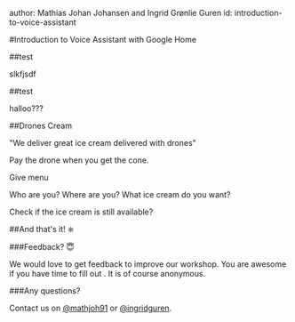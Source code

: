 author: Mathias Johan Johansen and Ingrid Grønlie Guren 
id: introduction-to-voice-assistant

<a name="introductiontovoiceassistantwithgooglehome"></a>

#Introduction to Voice Assistant with Google Home

<a name="test"></a>

##test

slkfjsdf

<a name="test-1"></a>

##test

halloo???

<a name="dronescream"></a>

##Drones Cream

"We deliver great ice cream delivered with drones"


Pay the drone when you get the cone. 


Give menu

Who are you?
Where are you?
What ice cream do you want?

Check if the ice cream is still available?




<a name="andthat'sit!⎈"></a>

##And that's it! ⎈

<a name="feedback?😇"></a>

###Feedback? 😇

We would love to get feedback to improve our workshop. You are awesome if you have time to fill out . It is of course anonymous.

<a name="anyquestions?"></a>

###Any questions?

Contact us on [@mathjoh91](https://twitter.com/mathjoh91) or [@ingridguren](https://twitter.com/ingridguren).

